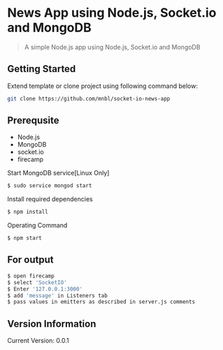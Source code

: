 # News App using Node.js, Socket.io and MongoDB

> A simple Node.js app using Node.js, Socket.io and MongoDB

## Getting Started

Extend template or clone project using following command below:

```sh
git clone https://github.com/mnbl/socket-io-news-app
```

## Prerequsite

-   Node.js
-   MongoDB
-   socket.io
-   firecamp

Start MongoDB service[Linux Only]

```sh
$ sudo service mongod start
```

Install required dependencies

```sh
$ npm install
```

Operating Command

```sh
$ npm start
```

## For output

```sh
$ open firecamp
$ select 'SocketIO'
$ Enter '127.0.0.1:3000'
$ add 'message' in Listeners tab
$ pass values in emitters as described in server.js comments
```

## Version Information

Current Version: 0.0.1
